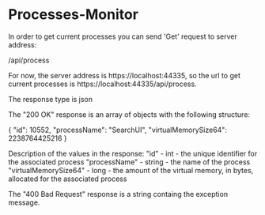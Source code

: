 # Processes-Monitor

In order to get current processes you can send 'Get' request to server address:

/api/process

For now, the server address is https://localhost:44335, 
so the url to get current processes is https://localhost:44335/api/process.

The response type is json


The "200 OK" response is an array of objects with the following structure:

{
	"id": 10552,
	"processName": "SearchUI",
	"virtualMemorySize64": 2238764425216
}

Description of the values in the response:
	"id" - int - the unique identifier for the associated process
	"processName" - string - the name of the process
	"virtualMemorySize64" - long - the amount of the virtual memory, in bytes, allocated for the associated process


The "400 Bad Request" response is a string containg the exception message.


